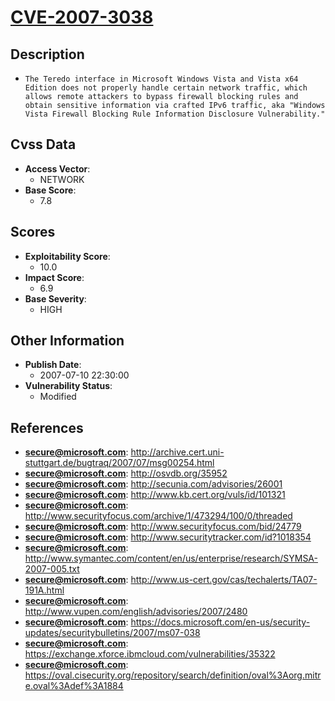 
# [CVE-2007-3038](http://archive.cert.uni-stuttgart.de/bugtraq/2007/07/msg00254.html)

## Description

- `The Teredo interface in Microsoft Windows Vista and Vista x64 Edition does not properly handle certain network traffic, which allows remote attackers to bypass firewall blocking rules and obtain sensitive information via crafted IPv6 traffic, aka "Windows Vista Firewall Blocking Rule Information Disclosure Vulnerability."`

## Cvss Data

- **Access Vector**:
  - NETWORK
- **Base Score**:
  - 7.8

## Scores

- **Exploitability Score**:
  - 10.0
- **Impact Score**:
  - 6.9
- **Base Severity**:
  - HIGH

## Other Information

- **Publish Date**:
  - 2007-07-10 22:30:00
- **Vulnerability Status**:
  - Modified

## References

- **secure@microsoft.com**: http://archive.cert.uni-stuttgart.de/bugtraq/2007/07/msg00254.html
- **secure@microsoft.com**: http://osvdb.org/35952
- **secure@microsoft.com**: http://secunia.com/advisories/26001
- **secure@microsoft.com**: http://www.kb.cert.org/vuls/id/101321
- **secure@microsoft.com**: http://www.securityfocus.com/archive/1/473294/100/0/threaded
- **secure@microsoft.com**: http://www.securityfocus.com/bid/24779
- **secure@microsoft.com**: http://www.securitytracker.com/id?1018354
- **secure@microsoft.com**: http://www.symantec.com/content/en/us/enterprise/research/SYMSA-2007-005.txt
- **secure@microsoft.com**: http://www.us-cert.gov/cas/techalerts/TA07-191A.html
- **secure@microsoft.com**: http://www.vupen.com/english/advisories/2007/2480
- **secure@microsoft.com**: https://docs.microsoft.com/en-us/security-updates/securitybulletins/2007/ms07-038
- **secure@microsoft.com**: https://exchange.xforce.ibmcloud.com/vulnerabilities/35322
- **secure@microsoft.com**: https://oval.cisecurity.org/repository/search/definition/oval%3Aorg.mitre.oval%3Adef%3A1884
